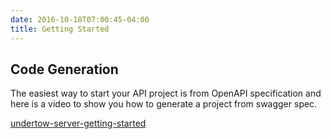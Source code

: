 ```yaml
---
date: 2016-10-18T07:00:45-04:00
title: Getting Started
---
```


## Code Generation

The easiest way to start your API project is from OpenAPI specification and here is a video to
show you how to generate a project from swagger spec.

[undertow-server-getting-started](https://youtu.be/xSJhF1LcE0Q)

